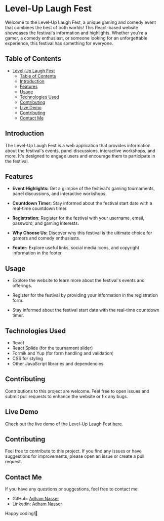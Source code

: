 # Level-Up Laugh Fest

Welcome to the Level-Up Laugh Fest, a unique gaming and comedy event that combines the best of both worlds! This React-based website showcases the festival's information and highlights. Whether you're a gamer, a comedy enthusiast, or someone looking for an unforgettable experience, this festival has something for everyone.

## Table of Contents

- [Level-Up Laugh Fest](#level-up-laugh-fest)
  - [Table of Contents](#table-of-contents)
  - [Introduction](#introduction)
  - [Features](#features)
  - [Usage](#usage)
  - [Technologies Used](#technologies-used)
  - [Contributing](#contributing)
  - [Live Demo](#live-demo)
  - [Contributing](#contributing-1)
  - [Contact Me](#contact-me)

## Introduction

The Level-Up Laugh Fest is a web application that provides information about the festival's events, panel discussions, interactive workshops, and more. It's designed to engage users and encourage them to participate in the festival.

## Features

- **Event Highlights:** Get a glimpse of the festival's gaming tournaments, panel discussions, and interactive workshops.

- **Countdown Timer:** Stay informed about the festival start date with a real-time countdown timer.

- **Registration:** Register for the festival with your username, email, password, and gaming interests.

- **Why Choose Us:** Discover why this festival is the ultimate choice for gamers and comedy enthusiasts.

- **Footer:** Explore useful links, social media icons, and copyright information in the footer.

## Usage

- Explore the website to learn more about the festival's events and offerings.

- Register for the festival by providing your information in the registration form.

- Stay informed about the festival start date with the real-time countdown timer.

## Technologies Used

- React
- React Splide (for the tournament slider)
- Formik and Yup (for form handling and validation)
- CSS for styling
- Other JavaScript libraries and dependencies

## Contributing

Contributions to this project are welcome. Feel free to open issues and submit pull requests to enhance the website or fix any bugs.

## Live Demo

Check out the live demo of the Level-Up Laugh Fest [here](https://level-up-laugh-fest.netlify.app/).

## Contributing

Feel free to contribute to this project. If you find any issues or have suggestions for improvements, please open an issue or create a pull request.

## Contact Me

If you have any questions or suggestions, feel free to contact me:

- GitHub: [Adham Nasser](https://github.com/Adhamxiii)
- Linkedin: [Adham Nasser](https://www.linkedin.com/in/adhamnasser/)

Happy coding!🚀